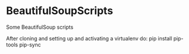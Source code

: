 # BeautifulSoupScripts
Some BeautifulSoup scripts

After cloning and setting up and activating a virtualenv do:
pip install pip-tools
pip-sync
